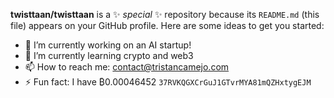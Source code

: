 **twisttaan/twisttaan** is a ✨ _special_ ✨ repository because its `README.md` (this file) appears on your GitHub profile.
Here are some ideas to get you started:
- 🔭 I’m currently working on an AI startup!
- 🌱 I’m currently learning crypto and web3
- 📫 How to reach me: contact@tristancamejo.com
- ⚡ Fun fact: I have ₿0.00046452 `37RVKQGXCrGuJ1GTvrMYA81mQZHxtygEJM`
